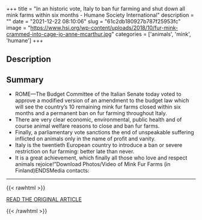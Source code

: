 +++
title = "In an historic vote, Italy to ban fur farming and shut down all mink farms within six months - Humane Society International"
description = ""
date = "2021-12-22 08:10:06"
slug = "61c2db180927b787f25953fc"
image = "https://www.hsi.org/wp-content/uploads/2018/10/fur-mink-crammed-into-cage-jo-anne-mcarthur.jpg"
categories = ['animals', 'mink', 'humane']
+++

## Description



## Summary

- ROME—The Budget Committee of the Italian Senate today voted to approve a modified version of an amendment to the budget law which will see the country’s 10 remaining mink fur farms closed within six months and a permanent ban on fur farming throughout Italy.
- There are very clear economic, environmental, public health and of course animal welfare reasons to close and ban fur farms.
- Finally, a parliamentary vote sanctions the end of unspeakable suffering inflicted on animals only in the name of profit and vanity.
- Italy is the twentieth European country to introduce a ban or severe restriction on fur farming: better late than never.
- It is a great achievement, which finally all those who love and respect animals rejoice!”Download Photos/Video of Mink Fur Farms (in Finland)ENDSMedia contacts:

---

{{< rawhtml >}}
  <p class="article-category">
    <a target="_blank" href="https://www.hsi.org/news-media/in-an-historic-vote-italy-to-ban-fur-farming-and-shut-down-all-mink-farms-within-six-months/">READ THE ORIGINAL ARTICLE</a>
  </p>
{{< /rawhtml >}}